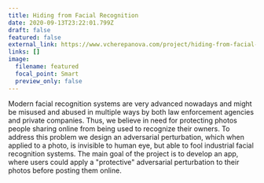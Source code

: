 ```yaml
---
title: Hiding from Facial Recognition
date: 2020-09-13T23:22:01.799Z
draft: false
featured: false
external_link: https://www.vcherepanova.com/project/hiding-from-facial-recognition/
links: []
image:
  filename: featured
  focal_point: Smart
  preview_only: false
---
```

Modern facial recognition systems are very advanced nowadays and might be misused and abused in multiple ways by both law enforcement agencies and private companies. Thus, we believe in need for protecting photos people sharing online from being used to recognize their owners. To address this problem we design an adversarial perturbation, which when applied to a photo, is invisible to human eye, but able to fool industrial facial recognition systems. The main goal of the project is to develop an app, where users could apply a "protective" adversarial perturbation to their photos before posting them online.